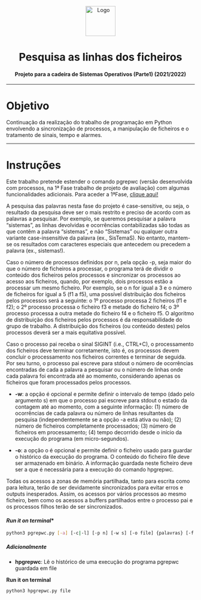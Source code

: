 <p align="center">
    <img src="https://e7.pngegg.com/pngimages/986/627/png-clipart-computer-icons-system-integration-others-miscellaneous-business-process.png" alt="Logo" width="80" height="80">
</p>

# <h1 align="center">Pesquisa as linhas dos ficheiros</h3>
<h4 align="center">Projeto para a cadeira de Sistemas Operativos (Parte1) (2021/2022)</h5>

<hr>

# Objetivo
Continuação da realização do trabalho de programação em Python envolvendo a sincronização de processos, a manipulação de ficheiros e o tratamento de sinais, tempo e alarmes.

<hr>

# Instruções  

Este trabalho pretende estender o comando pgrepwc (versão desenvolvida com processos, na 1ª Fase trabalho de projeto de avaliação) com algumas funcionalidades adicionais. 
Para aceder a 1ªFase, <a href="https://github.com/Marcos-Sousa-Developer/Sistema_Operativos_v1"> clique aqui!</a>

A pesquisa das palavras nesta fase do projeto é case-sensitive, ou seja, o resultado da pesquisa deve ser o mais
restrito e preciso de acordo com as palavras a pesquisar. Por exemplo, se queremos pesquisar a palavra “sistemas”,
as linhas devolvidas e ocorrências contabilizadas são todas as que contêm a palavra “sistemas”, e não “Sistemas”
ou qualquer outra variante case-insensitive da palavra (ex., SisTemaS). No entanto, mantem-se os resultados com
caracteres especiais que antecedem ou precedem a palavra (ex., sistemas!). 

Caso o número de processos definidos por n, pela opção -p, seja maior do que o número de ficheiros a
processar, o programa terá de dividir o conteúdo dos ficheiros pelos processos e sincronizar os processos ao acesso
aos ficheiros, quando, por exemplo, dois processos estão a processar um mesmo ficheiro. Por exemplo, se o n for
igual a 3 e o número de ficheiros for igual a 5 (f1 a f5), uma possível distribuição dos ficheiros pelos processos
será a seguinte: o 1º processo processa 2 ficheiros (f1 e f2); o 2º processo processa o ficheiro f3 e metade do
ficheiro f4; o 3º processo processa a outra metade do ficheiro f4 e o ficheiro f5. O algoritmo de distribuição dos
ficheiros pelos processos é da responsabilidade do grupo de trabalho. A distribuição dos ficheiros (ou conteúdo 
destes) pelos processos deverá ser a mais equitativa possível. 

Caso o processo pai receba o sinal SIGINT (i.e., CTRL+C), o processamento dos ficheiros deve terminar
corretamente, isto é, os processos devem concluir o processamento nos ficheiros correntes e terminar de seguida.
Por seu turno, o processo pai escreve para stdout o número de ocorrências encontradas de cada a palavra a pesquisar
ou o número de linhas onde cada palavra foi encontrada até ao momento, considerando apenas os ficheiros que
foram processados pelos processos. 


* **-w**: a opção é opcional e permite definir o intervalo de tempo (dado pelo argumento s) em que o processo pai
escreve para stdout o estado da contagem até ao momento, com a seguinte informação: (1) número de ocorrências
de cada palavra ou número de linhas resultantes da pesquisa (independentemente se a opção -a está ativa ou não);
(2) número de ficheiros completamente processados; (3) número de ficheiros em processamento; (4) tempo
decorrido desde o início da execução do programa (em micro-segundos).

* **-o**: a opção o é opcional e permite definir o ficheiro usado para guardar o histórico da execução do programa. O
conteúdo do ficheiro file deve ser armazenado em binário. A informação guardada neste ficheiro deve ser a que é
necessária para a execução do comando hpgrepwc.

Todas os acessos a zonas de memória partilhada, tanto para escrita como para leitura, terão de ser devidamente
sincronizados para evitar erros e outputs inesperados. Assim, os acessos por vários processos ao mesmo ficheiro,
bem como os acessos a buffers partilhados entre o processo pai e os processos filhos terão de ser sincronizados.


#### *Run it on terminal** 
```bash
python3 pgrepwc.py [-a] [-c|-l] [-p n] [-w s] [-o file] {palavras} [-f ficheiros]
```

##### Adicionalmente

* **hpgrepwc**: Lê o histórico de uma execução do programa pgrepwc guardada em file

**Run it on terminal** 
```bash
python3 hpgrepwc.py file
```

